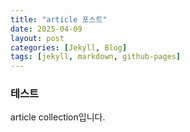 ```yaml
---
title: "article 포스트"
date: 2025-04-09
layout: post
categories: [Jekyll, Blog]
tags: [jekyll, markdown, github-pages]
---
```


### 테스트
article collection입니다.
